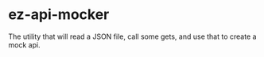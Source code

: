 # ez-api-mocker
The utility that will read a JSON file, call some gets, and use that to create a mock api.
